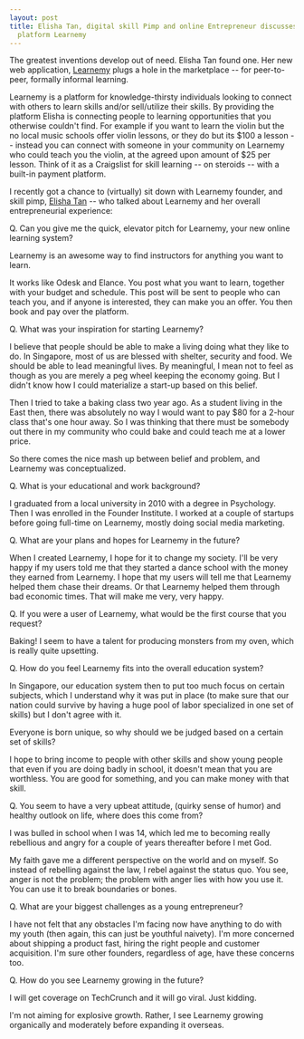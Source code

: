 ```yaml
---
layout: post
title: Elisha Tan, digital skill Pimp and online Entrepreneur discusses her new learning
  platform Learnemy
---
```


The greatest inventions develop out of need. Elisha Tan found one. Her new web application, [Learnemy](http://www.learnemy.com/) plugs a hole in the marketplace -- for peer-to-peer, formally informal learning. 

Learnemy is a platform for knowledge-thirsty individuals looking to connect with others to learn skills and/or sell/utilize their skills. By providing the platform Elisha is connecting people to learning opportunities that you otherwise couldn't find. For example if you want to learn the violin but the no local music schools offer violin lessons, or they do but its $100 a lesson -- instead you can connect with someone in your community on Learnemy who could teach you the violin, at the agreed upon amount of $25 per lesson. Think of it as a Craigslist for skill learning -- on steroids -- with a built-in payment platform.

I recently got a chance to (virtually) sit down with Learnemy founder, and skill pimp, [Elisha Tan](http://www.linkedin.com/in/elishatan) -- who talked about Learnemy and her overall entrepreneurial experience:

Q. Can you give me the quick, elevator pitch for Learnemy, your new online learning system?

Learnemy is an awesome way to find instructors for anything you want to learn.

It works like Odesk and Elance. You post what you want to learn, together with your budget and schedule. This post will be sent to people who can teach you, and if anyone is interested, they can make you an offer. You then book and pay over the platform. 

Q. What was your inspiration for starting Learnemy?

I believe that people should be able to make a living doing what they like to do. In Singapore, most of us are blessed with shelter, security and food. We should be able to lead meaningful lives. By meaningful, I mean not to feel as though as you are merely a peg wheel keeping the economy going. But I didn't know how I could materialize a start-up based on this belief.

Then I tried to take a baking class two year ago. As a student living in the East then, there was absolutely no way I would want to pay $80 for a 2-hour class that's one hour away. So I was thinking that there must be somebody out there in my community who could bake and could teach me at a lower price.

So there comes the nice mash up between belief and problem, and Learnemy was conceptualized.

Q. What is your educational and work background?

I graduated from a local university in 2010 with a degree in Psychology. Then I was enrolled in the Founder Institute. I worked at a couple of startups before going full-time on Learnemy, mostly doing social media marketing.

Q. What are your plans and hopes for Learnemy in the future?

When I created Learnemy, I hope for it to change my society. I'll be very happy if my users told me that they started a dance school with the money they earned from Learnemy. I hope that my users will tell me that Learnemy helped them chase their dreams. Or that Learnemy helped them through bad economic times. That will make me very, very happy. 

Q. If you were a user of Learnemy, what would be the first course that you request?

Baking! I seem to have a talent for producing monsters from my oven, which is really quite upsetting. 

Q. How do you feel Learnemy fits into the overall education system?

In Singapore, our education system then to put too much focus on certain subjects, which I understand why it was put in place (to make sure that our nation could survive by having a huge pool of labor specialized in one set of skills) but I don't agree with it. 

Everyone is born unique, so why should we be judged based on a certain set of skills? 

I hope to bring income to people with other skills and show young people that even if you are doing badly in school, it doesn't mean that you are worthless. You are good for something, and you can make money with that skill. 

Q. You seem to have a very upbeat attitude, (quirky sense of humor) and healthy outlook on life, where does this come from?

I was bulled in school when I was 14, which led me to becoming really rebellious and angry for a couple of years thereafter before I met God.

My faith gave me a different perspective on the world and on myself. So instead of rebelling against the law, I rebel against the status quo. You see, anger is not the problem; the problem with anger lies with how you use it.  You can use it to break boundaries or bones.

Q. What are your biggest challenges as a young entrepreneur?

I have not felt that any obstacles I'm facing now have anything to do with my youth (then again, this can just be youthful naivety). I'm more concerned about shipping a product fast, hiring the right people and customer acquisition.  I'm sure other founders, regardless of age, have these concerns too. 

Q. How do you see Learnemy growing in the future?

I will get coverage on TechCrunch and it will go viral. Just kidding.

I'm not aiming for explosive growth. Rather, I see Learnemy growing organically and moderately before expanding it overseas.
